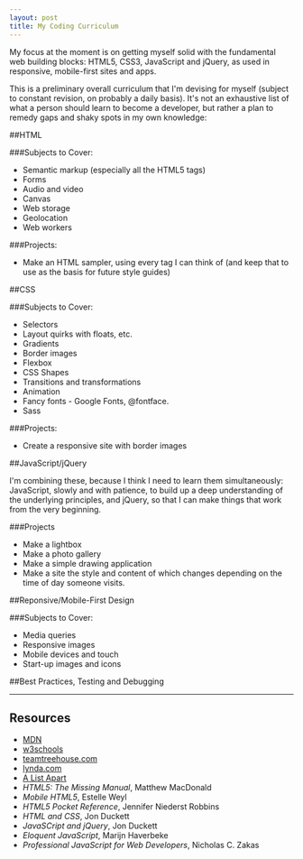 ```yaml
---
layout: post
title: My Coding Curriculum
---
```


My focus at the moment is on getting myself solid with the fundamental web building blocks: HTML5, CSS3, JavaScript and jQuery, as used in responsive, mobile-first sites and apps. 

This is a preliminary overall curriculum that I'm devising for myself (subject to constant revision, on probably a daily basis). It's not an exhaustive list of what a person should learn to become a developer, but rather a plan to remedy gaps and shaky spots in my own knowledge:

##HTML

###Subjects to Cover:

* Semantic markup (especially all the HTML5 tags)
* Forms
* Audio and video
* Canvas
* Web storage
* Geolocation
* Web workers

###Projects:

* Make an HTML sampler, using every tag I can think of (and keep that to use as the basis for future style guides)

##CSS

###Subjects to Cover:

* Selectors
* Layout quirks with floats, etc.
* Gradients
* Border images
* Flexbox
* CSS Shapes
* Transitions and transformations
* Animation
* Fancy fonts - Google Fonts, @fontface.
* Sass

###Projects:

* Create a responsive site with border images

##JavaScript/jQuery

I'm combining these, because I think I need to learn them simultaneously: JavaScript, slowly and with patience, to build up a deep understanding of the underlying principles, and jQuery, so that I can make things that work from the very beginning.

###Projects

* Make a lightbox
* Make a photo gallery
* Make a simple drawing application
* Make a site the style and content of which changes depending on the time of day someone visits.

##Reponsive/Mobile-First Design

###Subjects to Cover:

* Media queries
* Responsive images
* Mobile devices and touch
* Start-up images and icons

##Best Practices, Testing and Debugging

***

## Resources

* [MDN](https://developer.mozilla.org/en-US/docs/Web)
* [w3schools](http://www.w3schools.com/)
* [teamtreehouse.com](https://teamtreehouse.com)
* [lynda.com](http://www.lynda.com/)
* [A List Apart](http://alistapart.com/)
* *HTML5: The Missing Manual*, Matthew MacDonald
* *Mobile HTML5*, Estelle Weyl
* *HTML5 Pocket Reference*, Jennifer Niederst Robbins
* *HTML and CSS*, Jon Duckett
* *JavaSCript and jQuery*, Jon Duckett
* *Eloquent JavaScript*, Marijn Haverbeke
* *Professional JavaScript for Web Developers*, Nicholas C. Zakas

